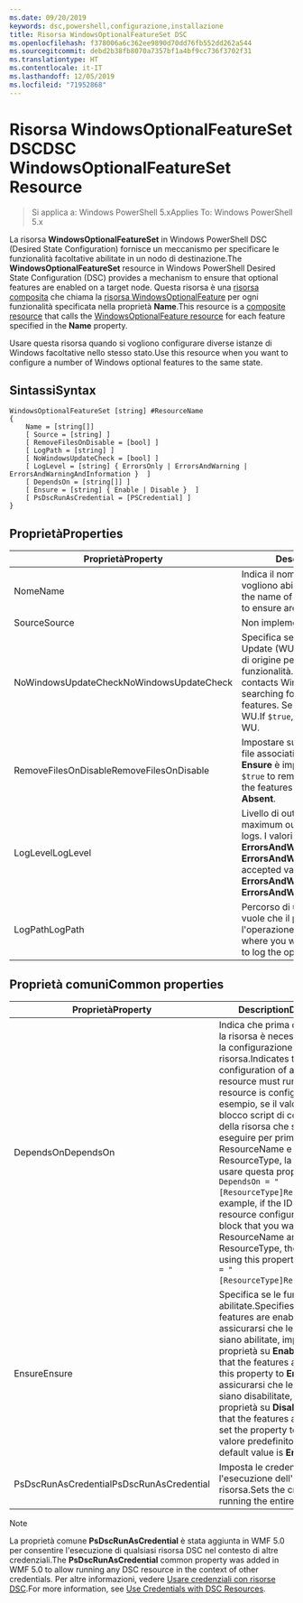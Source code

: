 ```yaml
---
ms.date: 09/20/2019
keywords: dsc,powershell,configurazione,installazione
title: Risorsa WindowsOptionalFeatureSet DSC
ms.openlocfilehash: f378006a6c362ee9890d70dd76fb552dd262a544
ms.sourcegitcommit: debd2b38fb8070a7357bf1a4bf9cc736f3702f31
ms.translationtype: HT
ms.contentlocale: it-IT
ms.lasthandoff: 12/05/2019
ms.locfileid: "71952868"
---
```

# <a name="dsc-windowsoptionalfeatureset-resource"></a><span data-ttu-id="96afe-103">Risorsa WindowsOptionalFeatureSet DSC</span><span class="sxs-lookup"><span data-stu-id="96afe-103">DSC WindowsOptionalFeatureSet Resource</span></span>

> <span data-ttu-id="96afe-104">Si applica a: Windows PowerShell 5.x</span><span class="sxs-lookup"><span data-stu-id="96afe-104">Applies To: Windows PowerShell 5.x</span></span>

<span data-ttu-id="96afe-105">La risorsa **WindowsOptionalFeatureSet** in Windows PowerShell DSC (Desired State Configuration) fornisce un meccanismo per specificare le funzionalità facoltative abilitate in un nodo di destinazione.</span><span class="sxs-lookup"><span data-stu-id="96afe-105">The **WindowsOptionalFeatureSet** resource in Windows PowerShell Desired State Configuration (DSC) provides a mechanism to ensure that optional features are enabled on a target node.</span></span> <span data-ttu-id="96afe-106">Questa risorsa è una [risorsa composita](../../../resources/authoringResourceComposite.md) che chiama la [risorsa WindowsOptionalFeature](windowsOptionalFeatureResource.md) per ogni funzionalità specificata nella proprietà **Name**.</span><span class="sxs-lookup"><span data-stu-id="96afe-106">This resource is a [composite resource](../../../resources/authoringResourceComposite.md) that calls the [WindowsOptionalFeature resource](windowsOptionalFeatureResource.md) for each feature specified in the **Name** property.</span></span>

<span data-ttu-id="96afe-107">Usare questa risorsa quando si vogliono configurare diverse istanze di Windows facoltative nello stesso stato.</span><span class="sxs-lookup"><span data-stu-id="96afe-107">Use this resource when you want to configure a number of Windows optional features to the same state.</span></span>

## <a name="syntax"></a><span data-ttu-id="96afe-108">Sintassi</span><span class="sxs-lookup"><span data-stu-id="96afe-108">Syntax</span></span>

```Syntax
WindowsOptionalFeatureSet [string] #ResourceName
{
    Name = [string[]]
    [ Source = [string] ]
    [ RemoveFilesOnDisable = [bool] ]
    [ LogPath = [string] ]
    [ NoWindowsUpdateCheck = [bool] ]
    [ LogLevel = [string] { ErrorsOnly | ErrorsAndWarning | ErrorsAndWarningAndInformation }  ]
    [ DependsOn = [string[]] ]
    [ Ensure = [string] { Enable | Disable }  ]
    [ PsDscRunAsCredential = [PSCredential] ]
}
```

## <a name="properties"></a><span data-ttu-id="96afe-109">Proprietà</span><span class="sxs-lookup"><span data-stu-id="96afe-109">Properties</span></span>

|<span data-ttu-id="96afe-110">Proprietà</span><span class="sxs-lookup"><span data-stu-id="96afe-110">Property</span></span> |<span data-ttu-id="96afe-111">Description</span><span class="sxs-lookup"><span data-stu-id="96afe-111">Description</span></span> |
|---|---|
|<span data-ttu-id="96afe-112">Nome</span><span class="sxs-lookup"><span data-stu-id="96afe-112">Name</span></span> |<span data-ttu-id="96afe-113">Indica il nome delle funzionalità che si vogliono abilitare o disabilitare.</span><span class="sxs-lookup"><span data-stu-id="96afe-113">Indicates the name of the features that you want to ensure are enabled or disabled.</span></span> |
|<span data-ttu-id="96afe-114">Source</span><span class="sxs-lookup"><span data-stu-id="96afe-114">Source</span></span> |<span data-ttu-id="96afe-115">Non implementata.</span><span class="sxs-lookup"><span data-stu-id="96afe-115">Not implemented.</span></span> |
|<span data-ttu-id="96afe-116">NoWindowsUpdateCheck</span><span class="sxs-lookup"><span data-stu-id="96afe-116">NoWindowsUpdateCheck</span></span> |<span data-ttu-id="96afe-117">Specifica se DISM contatta Windows Update (WU) durante la ricerca dei file di origine per abilitare le funzionalità.</span><span class="sxs-lookup"><span data-stu-id="96afe-117">Specifies whether DISM contacts Windows Update (WU) when searching for the source files to enable features.</span></span> <span data-ttu-id="96afe-118">Se `$true`, DISM non contatta WU.</span><span class="sxs-lookup"><span data-stu-id="96afe-118">If `$true`, DISM does not contact WU.</span></span> |
|<span data-ttu-id="96afe-119">RemoveFilesOnDisable</span><span class="sxs-lookup"><span data-stu-id="96afe-119">RemoveFilesOnDisable</span></span> |<span data-ttu-id="96afe-120">Impostare su `$true` per rimuovere tutti i file associati alle funzionalità quando **Ensure** è impostata su **Absent**.</span><span class="sxs-lookup"><span data-stu-id="96afe-120">Set to `$true` to remove all files associated with the features when **Ensure** is set to **Absent**.</span></span> |
|<span data-ttu-id="96afe-121">LogLevel</span><span class="sxs-lookup"><span data-stu-id="96afe-121">LogLevel</span></span> |<span data-ttu-id="96afe-122">Livello di output massimo per i log.</span><span class="sxs-lookup"><span data-stu-id="96afe-122">The maximum output level shown in the logs.</span></span> <span data-ttu-id="96afe-123">I valori accettati sono: **ErrorsOnly**, **ErrorsAndWarning** e **ErrorsAndWarningAndInformation**.</span><span class="sxs-lookup"><span data-stu-id="96afe-123">The accepted values are: **ErrorsOnly**, **ErrorsAndWarning**, and **ErrorsAndWarningAndInformation**.</span></span> |
|<span data-ttu-id="96afe-124">LogPath</span><span class="sxs-lookup"><span data-stu-id="96afe-124">LogPath</span></span> |<span data-ttu-id="96afe-125">Percorso di un file di registro in cui si vuole che il provider di risorse registri l'operazione.</span><span class="sxs-lookup"><span data-stu-id="96afe-125">The path to a log file where you want the resource provider to log the operation.</span></span> |

## <a name="common-properties"></a><span data-ttu-id="96afe-126">Proprietà comuni</span><span class="sxs-lookup"><span data-stu-id="96afe-126">Common properties</span></span>

|<span data-ttu-id="96afe-127">Proprietà</span><span class="sxs-lookup"><span data-stu-id="96afe-127">Property</span></span> |<span data-ttu-id="96afe-128">Description</span><span class="sxs-lookup"><span data-stu-id="96afe-128">Description</span></span> |
|---|---|
|<span data-ttu-id="96afe-129">DependsOn</span><span class="sxs-lookup"><span data-stu-id="96afe-129">DependsOn</span></span> |<span data-ttu-id="96afe-130">Indica che prima di configurare la risorsa è necessario eseguire la configurazione di un'altra risorsa.</span><span class="sxs-lookup"><span data-stu-id="96afe-130">Indicates that the configuration of another resource must run before this resource is configured.</span></span> <span data-ttu-id="96afe-131">Ad esempio, se il valore di ID del blocco script di configurazione della risorsa che si vuole eseguire per primo è ResourceName e il tipo è ResourceType, la sintassi per usare questa proprietà è `DependsOn = "[ResourceType]ResourceName"`.</span><span class="sxs-lookup"><span data-stu-id="96afe-131">For example, if the ID of the resource configuration script block that you want to run first is ResourceName and its type is ResourceType, the syntax for using this property is `DependsOn = "[ResourceType]ResourceName"`.</span></span> |
|<span data-ttu-id="96afe-132">Ensure</span><span class="sxs-lookup"><span data-stu-id="96afe-132">Ensure</span></span> |<span data-ttu-id="96afe-133">Specifica se le funzionalità sono abilitate.</span><span class="sxs-lookup"><span data-stu-id="96afe-133">Specifies whether the features are enabled.</span></span> <span data-ttu-id="96afe-134">Per assicurarsi che le funzionalità siano abilitate, impostare questa proprietà su **Enable**.</span><span class="sxs-lookup"><span data-stu-id="96afe-134">To ensure that the features are enabled, set this property to **Enable**.</span></span> <span data-ttu-id="96afe-135">Per assicurarsi che le funzionalità siano disabilitate, impostare la proprietà su **Disable**.</span><span class="sxs-lookup"><span data-stu-id="96afe-135">To ensure that the features are disabled, set the property to **Disable**.</span></span> <span data-ttu-id="96afe-136">Il valore predefinito è **Enable**.</span><span class="sxs-lookup"><span data-stu-id="96afe-136">The default value is **Enable**.</span></span> |
|<span data-ttu-id="96afe-137">PsDscRunAsCredential</span><span class="sxs-lookup"><span data-stu-id="96afe-137">PsDscRunAsCredential</span></span> |<span data-ttu-id="96afe-138">Imposta le credenziali per l'esecuzione dell'intera risorsa.</span><span class="sxs-lookup"><span data-stu-id="96afe-138">Sets the credential for running the entire resource as.</span></span> |

> [!NOTE]
> <span data-ttu-id="96afe-139">La proprietà comune **PsDscRunAsCredential** è stata aggiunta in WMF 5.0 per consentire l'esecuzione di qualsiasi risorsa DSC nel contesto di altre credenziali.</span><span class="sxs-lookup"><span data-stu-id="96afe-139">The **PsDscRunAsCredential** common property was added in WMF 5.0 to allow running any DSC resource in the context of other credentials.</span></span> <span data-ttu-id="96afe-140">Per altre informazioni, vedere [Usare credenziali con risorse DSC](../../../configurations/runasuser.md).</span><span class="sxs-lookup"><span data-stu-id="96afe-140">For more information, see [Use Credentials with DSC Resources](../../../configurations/runasuser.md).</span></span>